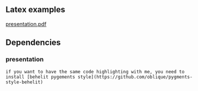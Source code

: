 ## Latex examples

   [presentation.pdf](https://github.com/oblique/latex-examples/raw/master/presentation/presentation.pdf)

## Dependencies

### presentation

    if you want to have the same code highlighting with me, you need to install [behelit pygements style](https://github.com/oblique/pygments-style-behelit)